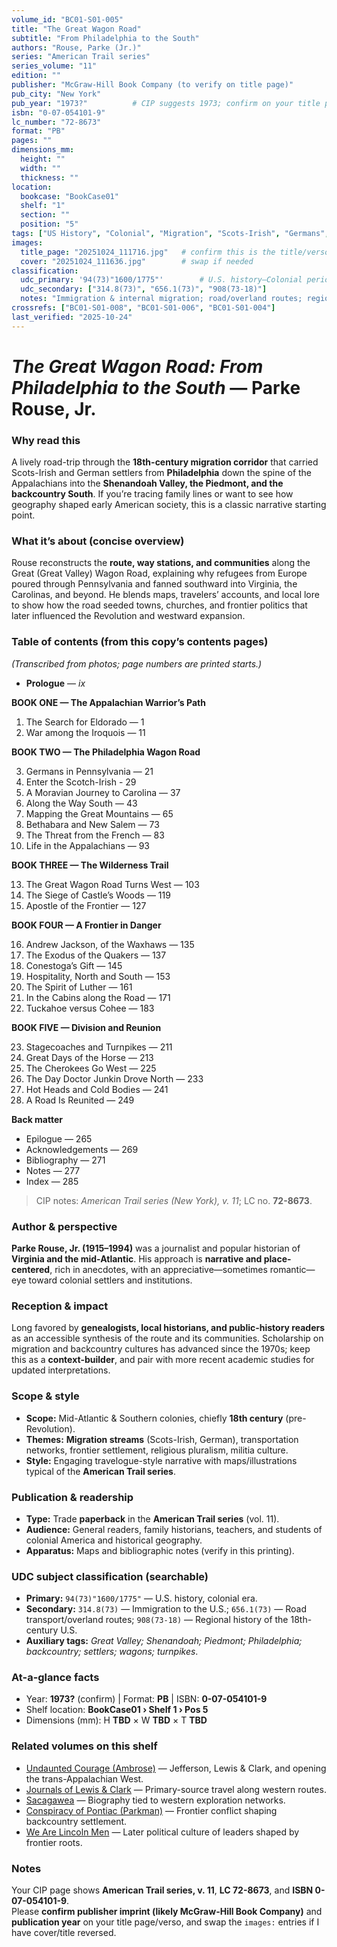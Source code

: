 ```yaml
---
volume_id: "BC01-S01-005"
title: "The Great Wagon Road"
subtitle: "From Philadelphia to the South"
authors: "Rouse, Parke (Jr.)"
series: "American Trail series"
series_volume: "11"
edition: ""
publisher: "McGraw-Hill Book Company (to verify on title page)"
pub_city: "New York"
pub_year: "1973?"          # CIP suggests 1973; confirm on your title page
isbn: "0-07-054101-9"
lc_number: "72-8673"
format: "PB"
pages: ""
dimensions_mm:
  height: ""
  width: ""
  thickness: ""
location:
  bookcase: "BookCase01"
  shelf: "1"
  section: ""
  position: "5"
tags: ["US History", "Colonial", "Migration", "Scots-Irish", "Germans", "Appalachia", "Transportation", "Frontier"]
images:
  title_page: "20251024_111716.jpg"   # confirm this is the title/verso image
  cover: "20251024_111636.jpg"        # swap if needed
classification:
  udc_primary: '94(73)"1600/1775"'        # U.S. history—Colonial period
  udc_secondary: ["314.8(73)", "656.1(73)", "908(73-18)"] 
  notes: "Immigration & internal migration; road/overland routes; regional history of the Mid-Atlantic & Southern backcountry."
crossrefs: ["BC01-S01-008", "BC01-S01-006", "BC01-S01-004"]
last_verified: "2025-10-24"
---
```


# *The Great Wagon Road: From Philadelphia to the South* — Parke Rouse, Jr.

### Why read this
A lively road-trip through the **18th-century migration corridor** that carried Scots-Irish and German settlers from **Philadelphia** down the spine of the Appalachians into the **Shenandoah Valley, the Piedmont, and the backcountry South**. If you’re tracing family lines or want to see how geography shaped early American society, this is a classic narrative starting point.

### What it’s about (concise overview)
Rouse reconstructs the **route, way stations, and communities** along the Great (Great Valley) Wagon Road, explaining why refugees from Europe poured through Pennsylvania and fanned southward into Virginia, the Carolinas, and beyond. He blends maps, travelers’ accounts, and local lore to show how the road seeded towns, churches, and frontier politics that later influenced the Revolution and westward expansion.

### Table of contents (from this copy’s contents pages)
*(Transcribed from photos; page numbers are printed starts.)*

- **Prologue** — *ix*

**BOOK ONE — The Appalachian Warrior’s Path**

1. The Search for Eldorado — 1  
2. War among the Iroquois — 11

**BOOK TWO — The Philadelphia Wagon Road**

3. Germans in Pennsylvania — 21  
4. Enter the Scotch-Irish - 29
4. A Moravian Journey to Carolina — 37  
5. Along the Way South — 43  
6. Mapping the Great Mountains — 65  
7. Bethabara and New Salem — 73  
8. The Threat from the French — 83  
9. Life in the Appalachians — 93  

**BOOK THREE — The Wilderness Trail**

13. The Great Wagon Road Turns West — 103  
14. The Siege of Castle’s Woods — 119  
15. Apostle of the Frontier — 127

**BOOK FOUR — A Frontier in Danger**

16. Andrew Jackson, of the Waxhaws — 135  
17. The Exodus of the Quakers — 137  
18. Conestoga’s Gift — 145  
19. Hospitality, North and South — 153  
20. The Spirit of Luther — 161  
21. In the Cabins along the Road — 171  
22. Tuckahoe versus Cohee — 183

**BOOK FIVE — Division and Reunion**

23. Stagecoaches and Turnpikes — 211  
24. Great Days of the Horse — 213  
25. The Cherokees Go West — 225  
26. The Day Doctor Junkin Drove North — 233  
27. Hot Heads and Cold Bodies — 241  
28. A Road Is Reunited — 249

**Back matter**

- Epilogue — 265  
- Acknowledgements — 269  
- Bibliography — 271  
- Notes — 277  
- Index — 285

> CIP notes: *American Trail series (New York), v. 11*; LC no. **72-8673**.

### Author & perspective
**Parke Rouse, Jr. (1915–1994)** was a journalist and popular historian of **Virginia and the mid-Atlantic**. His approach is **narrative and place-centered**, rich in anecdotes, with an appreciative—sometimes romantic—eye toward colonial settlers and institutions.

### Reception & impact
Long favored by **genealogists, local historians, and public-history readers** as an accessible synthesis of the route and its communities. Scholarship on migration and backcountry cultures has advanced since the 1970s; keep this as a **context-builder**, and pair with more recent academic studies for updated interpretations.

### Scope & style
- **Scope:** Mid-Atlantic & Southern colonies, chiefly **18th century** (pre-Revolution).  
- **Themes:** **Migration streams** (Scots-Irish, German), transportation networks, frontier settlement, religious pluralism, militia culture.  
- **Style:** Engaging travelogue-style narrative with maps/illustrations typical of the **American Trail series**.

### Publication & readership
- **Type:** Trade **paperback** in the **American Trail series** (vol. 11).  
- **Audience:** General readers, family historians, teachers, and students of colonial America and historical geography.  
- **Apparatus:** Maps and bibliographic notes (verify in this printing).

### UDC subject classification (searchable)
- **Primary:** `94(73)"1600/1775"` — U.S. history, colonial era.  
- **Secondary:** `314.8(73)` — Immigration to the U.S.; `656.1(73)` — Road transport/overland routes; `908(73-18)` — Regional history of the 18th-century U.S.  
- **Auxiliary tags:** *Great Valley; Shenandoah; Piedmont; Philadelphia; backcountry; settlers; wagons; turnpikes*.

### At-a-glance facts
- Year: **1973?** (confirm) | Format: **PB** | ISBN: **0-07-054101-9**  
- Shelf location: **BookCase01 › Shelf 1 › Pos 5**  
- Dimensions (mm): H **TBD** × W **TBD** × T **TBD**

### Related volumes on this shelf
- [Undaunted Courage (Ambrose)](UndauntedCourage_Ambrose.md) — Jefferson, Lewis & Clark, and opening the trans-Appalachian West.  
- [Journals of Lewis & Clark](JournalsOfLewisClark.md) — Primary-source travel along western routes.  
- [Sacagawea](Sacagawea.md) — Biography tied to western exploration networks.  
- [Conspiracy of Pontiac (Parkman)](ConspiracyOfPontiac_Parkman.md) — Frontier conflict shaping backcountry settlement.  
- [We Are Lincoln Men](WeAreLincolnMen.md) — Later political culture of leaders shaped by frontier roots.

### Notes
Your CIP page shows **American Trail series, v. 11**, **LC 72-8673**, and **ISBN 0-07-054101-9**.  
Please **confirm publisher imprint (likely McGraw-Hill Book Company)** and **publication year** on your title page/verso, and swap the `images:` entries if I have cover/title reversed.
